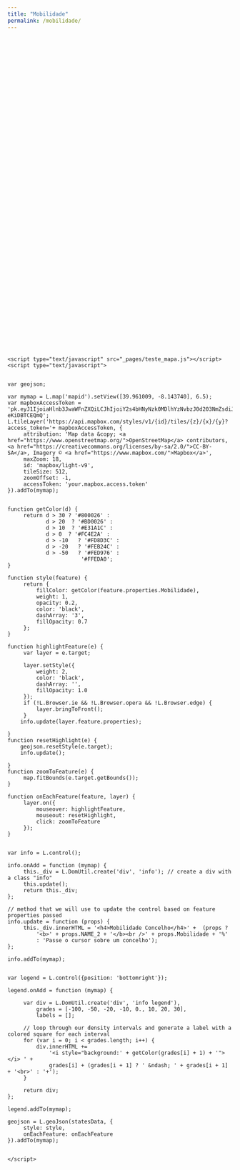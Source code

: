```yaml
---
title: "Mobilidade"
permalink: /mobilidade/
---
```



<!DOCTYPE html>

<html><link rel="stylesheet" href="https://unpkg.com/leaflet@1.6.0/dist/leaflet.css"
   integrity="sha512-xwE/Az9zrjBIphAcBb3F6JVqxf46+CDLwfLMHloNu6KEQCAWi6HcDUbeOfBIptF7tcCzusKFjFw2yuvEpDL9wQ=="
   crossorigin=""/>
	<title>Leaflet Layers Control Example</title>
	<script src="https://unpkg.com/leaflet@1.6.0/dist/leaflet.js"
   integrity="sha512-gZwIG9x3wUXg2hdXF6+rVkLF/0Vi9U8D2Ntg4Ga5I5BZpVkVxlJWbSQtXPSiUTtC0TjtGOmxa1AJPuV0CPthew=="
   crossorigin=""></script>


<style>	#mapid { width: 100%;
						height: 700px; 
			} 

	.info {
		 padding: 6px 8px;
		 font: 14px/16px Arial, Helvetica, sans-serif;
		 background: white;
		 background: rgba(255,255,255,0.8);
		 box-shadow: 0 0 15px rgba(0,0,0,0.2);
		 border-radius: 5px;
	}
	.info h4 {
		 margin: 0 0 5px;
		 color: #777;
	}

	.legend {
		 line-height: 18px;
		 color: #555;
	}
	.legend i {
		 width: 18px;
		 height: 18px;
		 float: left;
		 margin-right: 8px;
		 opacity: 0.7;
	}

</style>

<div id="mapid"></div>


	<script type="text/javascript" src="_pages/teste_mapa.js"></script>
	<script type="text/javascript">


	var geojson;

	var mymap = L.map('mapid').setView([39.961009, -8.143740], 6.5);
	var mapboxAccessToken = 'pk.eyJ1IjoiaHlnb3JwaWFnZXQiLCJhIjoiY2s4bHNyNzk0MDlhYzNvbzJ0d203NmZsdiJ9.RlmzkWL4eZ-eKiDBTCEQmQ';
	L.tileLayer('https://api.mapbox.com/styles/v1/{id}/tiles/{z}/{x}/{y}?access_token='+ mapboxAccessToken, {
		 attribution: 'Map data &copy; <a href="https://www.openstreetmap.org/">OpenStreetMap</a> contributors, <a href="https://creativecommons.org/licenses/by-sa/2.0/">CC-BY-SA</a>, Imagery © <a href="https://www.mapbox.com/">Mapbox</a>',
		 maxZoom: 18,
		 id: 'mapbox/light-v9',
		 tileSize: 512,
		 zoomOffset: -1,
		 accessToken: 'your.mapbox.access.token'
	}).addTo(mymap);


	function getColor(d) {
		 return d > 30 ? '#800026' :
		        d > 20  ? '#BD0026' :
		        d > 10  ? '#E31A1C' :
		        d > 0  ? '#FC4E2A' :
		        d > -10   ? '#FD8D3C' :
		        d > -20   ? '#FEB24C' :
		        d > -50   ? '#FED976' :
		                   '#FFEDA0';
	}

	function style(feature) {
		 return {
		     fillColor: getColor(feature.properties.Mobilidade),
		     weight: 1,
		     opacity: 0.2,
		     color: 'black',
		     dashArray: '3',
		     fillOpacity: 0.7
		 };
	}

	function highlightFeature(e) {
		 var layer = e.target;

		 layer.setStyle({
		     weight: 2,
		     color: 'black',
		     dashArray: '',
		     fillOpacity: 1.0
		 });
		 if (!L.Browser.ie && !L.Browser.opera && !L.Browser.edge) {
		     layer.bringToFront();
		 }
	    info.update(layer.feature.properties);

	}
	function resetHighlight(e) {
	    geojson.resetStyle(e.target);
	    info.update();

	}
	function zoomToFeature(e) {
		 map.fitBounds(e.target.getBounds());
	}

	function onEachFeature(feature, layer) {
		 layer.on({
		     mouseover: highlightFeature,
		     mouseout: resetHighlight,
		     click: zoomToFeature
		 });
	}


	var info = L.control();

	info.onAdd = function (mymap) {
		 this._div = L.DomUtil.create('div', 'info'); // create a div with a class "info"
		 this.update();
		 return this._div;
	};

	// method that we will use to update the control based on feature properties passed
	info.update = function (props) {
		 this._div.innerHTML = '<h4>Mobilidade Concelho</h4>' +  (props ?
		     '<b>' + props.NAME_2 + '</b><br />' + props.Mobilidade + '%'
		     : 'Passe o cursor sobre um concelho');
	};

	info.addTo(mymap);


	var legend = L.control({position: 'bottomright'});

	legend.onAdd = function (mymap) {

		 var div = L.DomUtil.create('div', 'info legend'),
		     grades = [-100, -50, -20, -10, 0., 10, 20, 30],
		     labels = [];

		 // loop through our density intervals and generate a label with a colored square for each interval
		 for (var i = 0; i < grades.length; i++) {
		     div.innerHTML +=
		         '<i style="background:' + getColor(grades[i] + 1) + '"></i> ' +
		         grades[i] + (grades[i + 1] ? ' &ndash; ' + grades[i + 1] + '<br>' : '+');
		 }

		 return div;
	};

	legend.addTo(mymap);

	geojson = L.geoJson(statesData, {
		 style: style,
		 onEachFeature: onEachFeature
	}).addTo(mymap);


	</script>
</html>
